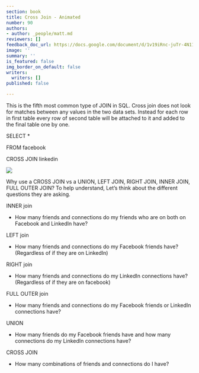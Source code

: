 ```yaml
---
section: book
title: Cross Join - Animated
number: 90
authors:
- author: _people/matt.md
reviewers: []
feedback_doc_url: https://docs.google.com/document/d/1v19iRnc-juTr-4N11iw-vm3GyD_izU-QU3qJUV71G9Q/edit?usp=sharing
image: ''
summary: ''
is_featured: false
img_border_on_default: false
writers:
  writers: []
published: false

---
```

This is the fifth most common type of JOIN in SQL. Cross join does not look for matches between any values in the two data sets. Instead for each row in first table every row of second table will be attached to it and added to the final table one by one.

SELECT *

FROM facebook

CROSS JOIN linkedin

![](https://assets.website-files.com/5c197923e5851742d9bc835d/5c9560c896e83cbf3eee126d_vZdxYS7yZUulvIbi55KIHxK_w9_pYqzuPA7dpPN6g4ZOJcvfTUmXUBguh_hrlPKJ487geNYrTD5ayVkHQYVFfswd-e3nxPjfOtcawpoeCfVZL8aOtynDtlFmKJ9yd3vxaLBREbX-.gif)

Why use a CROSS JOIN vs a UNION, LEFT JOIN, RIGHT JOIN, INNER JOIN, FULL OUTER JOIN? To help understand, Let’s think about the different questions they are asking.

INNER join

* How many friends and connections do my friends who are on both on Facebook and LinkedIn have?

LEFT join

* How many friends and connections do my Facebook friends have? (Regardless of if they are on LinkedIn)

RIGHT join

* How many friends and connections do my LinkedIn connections have? (Regardless of if they are on facebook)

FULL OUTER join

* How many friends and connections do my Facebook friends or LinkedIn connections have?

UNION

* How many friends do my Facebook friends have and how many connections do my LinkedIn connections have?

CROSS JOIN

* How many combinations of friends and connections do I have?